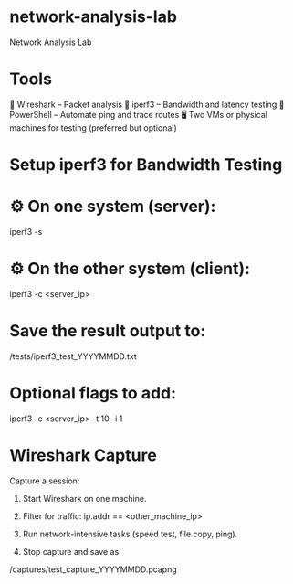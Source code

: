 # network-analysis-lab
Network Analysis Lab

# Tools

🐬 Wireshark – Packet analysis
🧪 iperf3 – Bandwidth and latency testing
📜 PowerShell – Automate ping and trace routes
🖥️ Two VMs or physical machines for testing (preferred but optional)

# Setup iperf3 for Bandwidth Testing

# ⚙️ On one system (server):
iperf3 -s

# ⚙️ On the other system (client):
iperf3 -c <server_ip>

# Save the result output to:
/tests/iperf3_test_YYYYMMDD.txt

# Optional flags to add:
iperf3 -c <server_ip> -t 10 -i 1

# Wireshark Capture 
Capture a session:
1. Start Wireshark on one machine.

2. Filter for traffic: ip.addr == <other_machine_ip>

3. Run network-intensive tasks (speed test, file copy, ping).

4. Stop capture and save as:

/captures/test_capture_YYYYMMDD.pcapng
